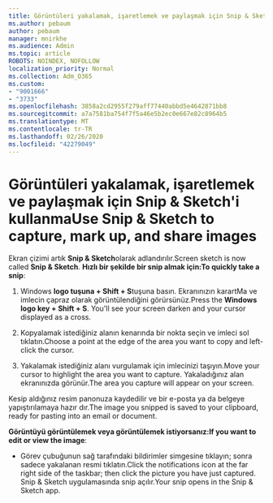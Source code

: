 ```yaml
---
title: Görüntüleri yakalamak, işaretlemek ve paylaşmak için Snip & Sketch'i kullanma
ms.author: pebaum
author: pebaum
manager: mnirkhe
ms.audience: Admin
ms.topic: article
ROBOTS: NOINDEX, NOFOLLOW
localization_priority: Normal
ms.collection: Adm_O365
ms.custom:
- "9001666"
- "3733"
ms.openlocfilehash: 3858a2cd2955f279aff77440abbd5e4642871bb8
ms.sourcegitcommit: a7a7581ba754f7f5a46e5b2ec0e667e82c8964b5
ms.translationtype: MT
ms.contentlocale: tr-TR
ms.lasthandoff: 02/26/2020
ms.locfileid: "42279049"
---
```

# <a name="use-snip--sketch-to-capture-mark-up-and-share-images"></a><span data-ttu-id="24962-102">Görüntüleri yakalamak, işaretlemek ve paylaşmak için Snip & Sketch'i kullanma</span><span class="sxs-lookup"><span data-stu-id="24962-102">Use Snip & Sketch to capture, mark up, and share images</span></span>

<span data-ttu-id="24962-103">Ekran çizimi artık **Snip & Sketch**olarak adlandırılır.</span><span class="sxs-lookup"><span data-stu-id="24962-103">Screen sketch is now called **Snip & Sketch**.</span></span> <span data-ttu-id="24962-104">**Hızlı bir şekilde bir snip almak için:**</span><span class="sxs-lookup"><span data-stu-id="24962-104">**To quickly take a snip**:</span></span>

1. <span data-ttu-id="24962-105">Windows **logo tuşuna + Shift + S**tuşuna basın. Ekranınızın karartMa ve imlecin çapraz olarak görüntülendiğini görürsünüz.</span><span class="sxs-lookup"><span data-stu-id="24962-105">Press the **Windows logo key + Shift + S**. You'll see your screen darken and your cursor displayed as a cross.</span></span> 

2. <span data-ttu-id="24962-106">Kopyalamak istediğiniz alanın kenarında bir nokta seçin ve imleci sol tıklatın.</span><span class="sxs-lookup"><span data-stu-id="24962-106">Choose a point at the edge of the area you want to copy and left-click the cursor.</span></span> 

3. <span data-ttu-id="24962-107">Yakalamak istediğiniz alanı vurgulamak için imlecinizi taşıyın.</span><span class="sxs-lookup"><span data-stu-id="24962-107">Move your cursor to highlight the area you want to capture.</span></span> <span data-ttu-id="24962-108">Yakaladığınız alan ekranınızda görünür.</span><span class="sxs-lookup"><span data-stu-id="24962-108">The area you capture will appear on your screen.</span></span>

<span data-ttu-id="24962-109">Kesip aldığınız resim panonuza kaydedilir ve bir e-posta ya da belgeye yapıştırılamaya hazır dır.</span><span class="sxs-lookup"><span data-stu-id="24962-109">The image you snipped is saved to your clipboard, ready for pasting into an email or document.</span></span> 

<span data-ttu-id="24962-110">**Görüntüyü görüntülemek veya görüntülemek istiyorsanız:**</span><span class="sxs-lookup"><span data-stu-id="24962-110">**If you want to edit or view the image**:</span></span> 

- <span data-ttu-id="24962-111">Görev çubuğunun sağ tarafındaki bildirimler simgesine tıklayın; sonra sadece yakalanan resmi tıklatın.</span><span class="sxs-lookup"><span data-stu-id="24962-111">Click the notifications icon at the far right side of the taskbar; then click the picture you have just captured.</span></span> <span data-ttu-id="24962-112">Snip & Sketch uygulamasında snip açılır.</span><span class="sxs-lookup"><span data-stu-id="24962-112">Your snip opens in the Snip & Sketch app.</span></span>
